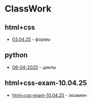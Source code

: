 # ClassWork
## html+css
- [03.04.25](html+css/03.04.25/) - формы

## python
- [08-04-2025](python/08-04-2025/) - циклы

## html+css-exam-10.04.25
- [html+css-exam-10.04.25](/html+css-exam-10.04.25/) - экзамен